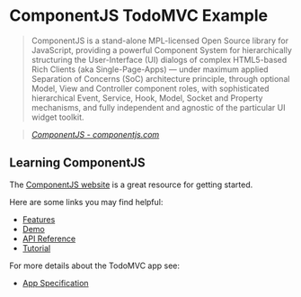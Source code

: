 
# ComponentJS TodoMVC Example

> ComponentJS is a stand-alone MPL-licensed Open Source library for JavaScript, providing a powerful Component System for hierarchically structuring the User-Interface (UI) dialogs of complex HTML5-based Rich Clients (aka Single-Page-Apps) — under maximum applied Separation of Concerns (SoC) architecture principle, through optional Model, View and Controller component roles, with sophisticated hierarchical Event, Service, Hook, Model, Socket and Property mechanisms, and fully independent and agnostic of the particular UI widget toolkit.

> _[ComponentJS - componentjs.com](http://componentjs.com)_

## Learning ComponentJS

The [ComponentJS website](http://componentjs.com) is a great resource for getting started.

Here are some links you may find helpful:

* [Features](http://componentjs.com/features.html)
* [Demo](http://componentjs.com/demo.html)
* [API Reference](http://componentjs.com/api/api.screen.html)
* [Tutorial](http://componentjs.com/tutorial.html)

For more details about the TodoMVC app see:

* [App Specification](https://github.com/tastejs/todomvc/blob/gh-pages/app-spec.md)

